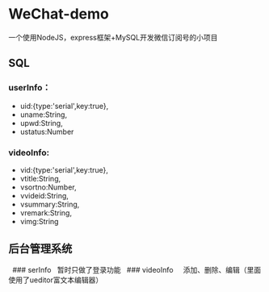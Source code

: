 # WeChat-demo
一个使用NodeJS，express框架+MySQL开发微信订阅号的小项目
## SQL
### userInfo：
- uid:{type:'serial',key:true},
- uname:String,
- upwd:String,
- ustatus:Number
### videoInfo: 
- vid:{type:'serial',key:true},
- vtitle:String,
- vsortno:Number,
- vvideid:String,
- vsummary:String,
- vremark:String,
- vimg:String

## 后台管理系统
   ### serInfo
    暂时只做了登录功能
   ### videoInfo
     添加、删除、编辑（里面使用了ueditor富文本编辑器）
 
